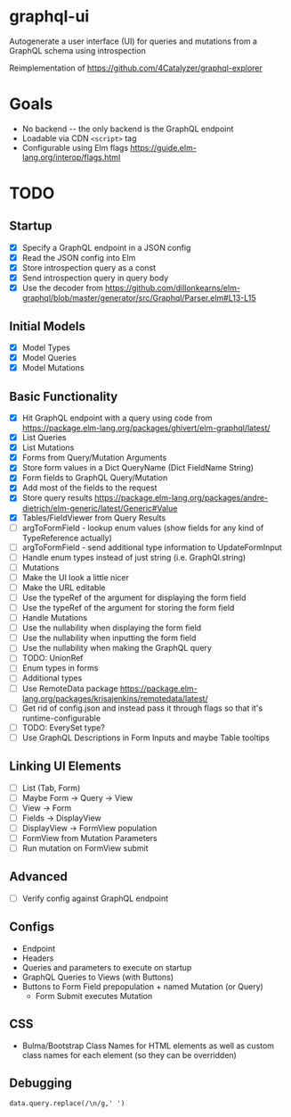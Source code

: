 # graphql-ui
Autogenerate a user interface (UI) for queries and mutations from a GraphQL schema using introspection

Reimplementation of https://github.com/4Catalyzer/graphql-explorer

# Goals
- No backend -- the only backend is the GraphQL endpoint
- Loadable via CDN `<script>` tag 
- Configurable using Elm flags https://guide.elm-lang.org/interop/flags.html

# TODO

## Startup
- [x] Specify a GraphQL endpoint in a JSON config
- [x] Read the JSON config into Elm
- [x] Store introspection query as a const
- [x] Send introspection query in query body
- [x] Use the decoder from https://github.com/dillonkearns/elm-graphql/blob/master/generator/src/Graphql/Parser.elm#L13-L15

## Initial Models
- [x] Model Types
- [x] Model Queries
- [x] Model Mutations

## Basic Functionality
- [x] Hit GraphQL endpoint with a query using code from https://package.elm-lang.org/packages/ghivert/elm-graphql/latest/
- [x] List Queries
- [x] List Mutations
- [x] Forms from Query/Mutation Arguments
- [x] Store form values in a Dict QueryName (Dict FieldName String)
- [x] Form fields to GraphQL Query/Mutation
- [x] Add most of the fields to the request
- [x] Store query results https://package.elm-lang.org/packages/andre-dietrich/elm-generic/latest/Generic#Value
- [x] Tables/FieldViewer from Query Results
- [ ] argToFormField - lookup enum values (show fields for any kind of TypeReference actually)
- [ ] argToFormField - send additional type information to UpdateFormInput
- [ ] Handle enum types instead of just string (i.e. GraphQl.string) 
- [ ] Mutations
- [ ] Make the UI look a little nicer
- [ ] Make the URL editable
- [ ] Use the typeRef of the argument for displaying the form field
- [ ] Use the typeRef of the argument for storing the form field
- [ ] Handle Mutations
- [ ] Use the nullability when displaying the form field
- [ ] Use the nullability when inputting the form field
- [ ] Use the nullability when making the GraphQL query
- [ ] TODO: UnionRef
- [ ] Enum types in forms
- [ ] Additional types
- [ ] Use RemoteData package https://package.elm-lang.org/packages/krisajenkins/remotedata/latest/
- [ ] Get rid of config.json and instead pass it through flags so that it's runtime-configurable
- [ ] TODO: EverySet type?
- [ ] Use GraphQL Descriptions in Form Inputs and maybe Table tooltips

## Linking UI Elements
- [ ] List (Tab, Form)
- [ ] Maybe Form -> Query -> View
- [ ] View -> Form
- [ ] Fields -> DisplayView
- [ ] DisplayView -> FormView population
- [ ] FormView from Mutation Parameters
- [ ] Run mutation on FormView submit

## Advanced
- [ ] Verify config against GraphQL endpoint

## Configs
- Endpoint
- Headers
- Queries and parameters to execute on startup
- GraphQL Queries to Views (with Buttons)
- Buttons to Form Field prepopulation + named Mutation (or Query)
    - Form Submit executes Mutation

## CSS
- Bulma/Bootstrap Class Names for HTML elements as well as custom class names for each element (so they can be overridden)

## Debugging
```
data.query.replace(/\n/g,' ')
```